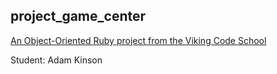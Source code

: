 ## project_game_center

[An Object-Oriented Ruby project from the Viking Code School](http://www.vikingcodeschool.com)

Student: Adam Kinson